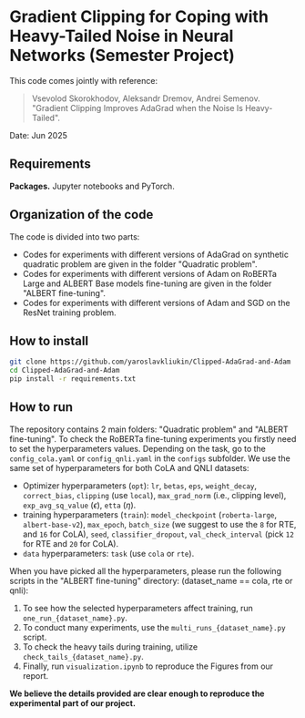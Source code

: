 # Gradient Clipping for Coping with Heavy-Tailed Noise in Neural Networks (Semester Project)

This code comes jointly with reference:

> Vsevolod Skorokhodov, Aleksandr Dremov, Andrei Semenov. "Gradient Clipping Improves AdaGrad when the Noise Is Heavy-Tailed".

Date:    Jun 2025

## Requirements

**Packages.** 
Jupyter notebooks and PyTorch.

## Organization of the code

The code is divided into two parts:
- Codes for experiments with different versions of AdaGrad on synthetic quadratic problem are given in the folder "Quadratic problem".
- Codes for experiments with different versions of Adam on RoBERTa Large and ALBERT Base models fine-tuning are given in the folder "ALBERT fine-tuning".
- Codes for experiments with different versions of Adam and SGD on the ResNet training problem.

## How to install

```bash
git clone https://github.com/yaroslavkliukin/Clipped-AdaGrad-and-Adam
cd Clipped-AdaGrad-and-Adam
pip install -r requirements.txt
```

## How to run

The repository contains 2 main folders: "Quadratic problem" and "ALBERT fine-tuning". 
To check the RoBERTa fine-tuning experiments you firstly need to set the hyperparameters values. Depending on the task, go to the ```config_cola.yaml``` or ```config_qnli.yaml``` in the ```configs``` subfolder.
We use the same set of hyperparameters for both CoLA and QNLI datasets: 
- Optimizer hyperparameters (```opt```): ```lr```, ```betas```, ```eps```, ```weight_decay```, ```correct_bias```, ```clipping``` (use ```local```), ```max_grad_norm``` (i.e., clipping level), ```exp_avg_sq_value``` ($\epsilon$), ```etta``` ($\eta$).
- training hyperparameters (```train```): ```model_checkpoint``` (```roberta-large```, ```albert-base-v2```), ```max_epoch```, ```batch_size``` (we suggest to use the ```8``` for RTE, and ```16``` for CoLA), ```seed```, ```classifier_dropout```, ```val_check_interval``` (pick ```12``` for RTE and ```20``` for CoLA).
- ```data``` hyperparameters: ```task``` (use ```cola``` or ```rte```).

When you have picked all the hyperparameters, please run the following scripts in the "ALBERT fine-tuning" directory: (dataset_name == cola, rte or qnli):
1. To see how the selected hyperparameters affect training, run ```one_run_{dataset_name}.py```.
2. To conduct many experiments, use the ```multi_runs_{dataset_name}.py``` script.
3. To check the heavy tails during training, utilize ```check_tails_{dataset_name}.py```.
4. Finally, run ```visualization.ipynb``` to reproduce the Figures from our report.

**We believe the details provided are clear enough to reproduce the experimental part of our project.**
